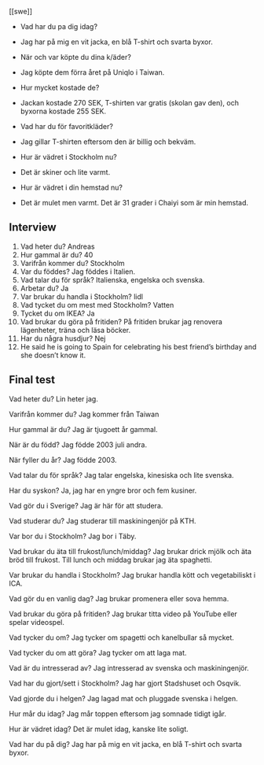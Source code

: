 [[swe]]

- Vad har du pa dig idag? 
- Jag har på mig en vit jacka, en blå T-shirt och svarta byxor.

- När och var köpte du dina k/äder? 
- Jag köpte dem förra året på Uniqlo i Taiwan.

- Hur mycket kostade de? 
- Jackan kostade 270 SEK, T-shirten var gratis (skolan gav den), och byxorna kostade 255 SEK.

- Vad har du för favoritkläder?
- Jag gillar T-shirten eftersom den är billig och bekväm.

- Hur är vädret i Stockholm nu?
- Det är skiner och lite varmt.

- Hur är vädret i din hemstad nu?
- Det är mulet men varmt. Det är 31 grader i Chaiyi som är min hemstad.

## Interview

1. Vad heter du? Andreas 
3. Hur gammal är du? 40 
4. Varifrån kommer du? Stockholm
5. Var du föddes? Jag föddes i Italien.
6. Vad talar du för språk?  Italienska, engelska och svenska.
7. Arbetar du? Ja 
8. Var brukar du handla i Stockholm? lidl 
9. Vad tycket du om mest med Stockholm? Vatten 
10. Tycket du om IKEA? Ja 
11. Vad brukar du göra på fritiden? På fritiden brukar jag renovera lägenheter, träna och läsa böcker.
12. Har du några husdjur? Nej
13. He said he is going to Spain for celebrating his best friend’s birthday and she doesn’t know it.
## Final test
Vad heter du?
Lin heter jag.

Varifrån kommer du?
Jag kommer från Taiwan

Hur gammal är du?
Jag är tjugoett år gammal.

När är du född?
Jag födde 2003 juli andra.

När fyller du år?
Jag födde 2003.

Vad talar du för språk?
Jag talar engelska, kinesiska och lite svenska.

Har du syskon?
Ja, jag har en yngre bror och fem kusiner.

Vad gör du i Sverige?
Jag är här för att studera.

Vad studerar du?
Jag studerar till maskiningenjör på KTH.

Var bor du i Stockholm?
Jag bor i Täby.

Vad brukar du äta till frukost/lunch/middag?
Jag brukar drick mjölk och äta bröd till frukost.
Till lunch och middag brukar jag äta spaghetti.

Var brukar du handla i Stockholm?
Jag brukar handla kött och vegetabiliskt i ICA.

Vad gör du en vanlig dag?
Jag brukar promenera eller sova hemma.

Vad brukar du göra på fritiden?
Jag brukar titta video på YouTube eller spelar videospel.

Vad tycker du om?
Jag tycker om spagetti och kanelbullar så mycket.

Vad tycker du om att göra?
Jag tycker om att laga mat.

Vad är du intresserad av?
Jag intresserad av svenska och maskiningenjör.

Vad har du gjort/sett i Stockholm?
Jag har gjort Stadshuset och Osqvik.

Vad gjorde du i helgen?
Jag lagad mat och pluggade svenska i helgen.

Hur mår du idag?
Jag mår toppen eftersom jag somnade tidigt igår.

Hur är vädret idag?
Det är mulet idag, kanske lite soligt.

Vad har du på dig?
Jag har på mig en vit jacka, en blå T-shirt och svarta byxor.